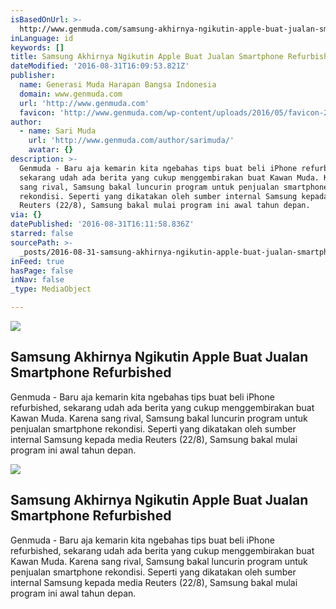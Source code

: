 ```yaml
---
isBasedOnUrl: >-
  http://www.genmuda.com/samsung-akhirnya-ngikutin-apple-buat-jualan-smartphone-refurbished/
inLanguage: id
keywords: []
title: Samsung Akhirnya Ngikutin Apple Buat Jualan Smartphone Refurbished
dateModified: '2016-08-31T16:09:53.821Z'
publisher:
  name: Generasi Muda Harapan Bangsa Indonesia
  domain: www.genmuda.com
  url: 'http://www.genmuda.com'
  favicon: 'http://www.genmuda.com/wp-content/uploads/2016/05/favicon-220x220.png'
author:
  - name: Sari Muda
    url: 'http://www.genmuda.com/author/sarimuda/'
    avatar: {}
description: >-
  Genmuda - Baru aja kemarin kita ngebahas tips buat beli iPhone refurbished,
  sekarang udah ada berita yang cukup menggembirakan buat Kawan Muda. Karena
  sang rival, Samsung bakal luncurin program untuk penjualan smartphone
  rekondisi. Seperti yang dikatakan oleh sumber internal Samsung kepada media
  Reuters (22/8), Samsung bakal mulai program ini awal tahun depan.
via: {}
datePublished: '2016-08-31T16:11:58.836Z'
starred: false
sourcePath: >-
  _posts/2016-08-31-samsung-akhirnya-ngikutin-apple-buat-jualan-smartphone-refur.md
inFeed: true
hasPage: false
inNav: false
_type: MediaObject

---
```

<article style=""><img src="https://imgflo.herokuapp.com/graph/2b2431f8e7ba7b0/2a2a011b5dfd0b9936e4e56f4d8f928c/noop.jpg?input=http%3A%2F%2Fwww.genmuda.com%2Fwp-content%2Fuploads%2F2016%2F08%2Fnote7-fb.jpg" /><h1>Samsung Akhirnya Ngikutin Apple Buat Jualan Smartphone Refurbished</h1><p>Genmuda - Baru aja kemarin kita ngebahas tips buat beli iPhone refurbished, sekarang udah ada berita yang cukup menggembirakan buat Kawan Muda. Karena sang rival, Samsung bakal luncurin program untuk penjualan smartphone rekondisi. Seperti yang dikatakan oleh sumber internal Samsung kepada media Reuters (22/8), Samsung bakal mulai program ini awal tahun depan.</p></article>

<article style=""><img src="https://imgflo.herokuapp.com/graph/2b2431f8e7ba7b0/2a2a011b5dfd0b9936e4e56f4d8f928c/noop.jpg?input=http%3A%2F%2Fwww.genmuda.com%2Fwp-content%2Fuploads%2F2016%2F08%2Fnote7-fb.jpg" /><h1>Samsung Akhirnya Ngikutin Apple Buat Jualan Smartphone Refurbished</h1><p>Genmuda - Baru aja kemarin kita ngebahas tips buat beli iPhone refurbished, sekarang udah ada berita yang cukup menggembirakan buat Kawan Muda. Karena sang rival, Samsung bakal luncurin program untuk penjualan smartphone rekondisi. Seperti yang dikatakan oleh sumber internal Samsung kepada media Reuters (22/8), Samsung bakal mulai program ini awal tahun depan.</p></article>